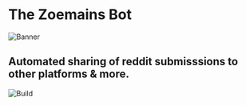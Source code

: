 # The Zoemains Bot
![Banner](https://i.imgur.com/NiXCe7Q.jpg)

## Automated sharing of reddit submisssions to other platforms & more.

![Build](https://github.com/prazdevs/zoemains-bot/workflows/Build/badge.svg?branch=master)
